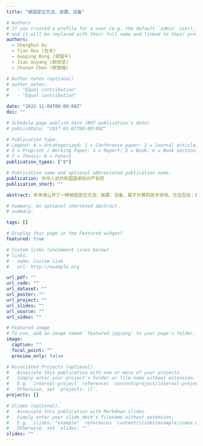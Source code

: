 ```yaml
---
title: "根因定位方法、装置、设备"

# Authors
# If you created a profile for a user (e.g. the default `admin` user), write the username (folder name) here
# and it will be replaced with their full name and linked to their profile.
authors:
  - Shenghui Gu
  - Tian Ren (任天)
  - Guoping Rong (荣国平)
  - Jian Ouyang (欧阳坚)
  - Chunan Chen (陈楚楠)

# Author notes (optional)
# author_notes:
#   - "Equal contribution"
#   - "Equal contribution"

date: "2022-11-04T00:00:00Z"
doi: ""

# Schedule page publish date (NOT publication's date).
# publishDate: "2017-01-01T00:00:00Z"

# Publication type.
# Legend: 0 = Uncategorized; 1 = Conference paper; 2 = Journal article;
# 3 = Preprint / Working Paper; 4 = Report; 5 = Book; 6 = Book section;
# 7 = Thesis; 8 = Patent
publication_types: ["8"]

# Publication name and optional abbreviated publication name.
publication: 中华人民共和国国家知识产权局
publication_short: ""

abstract: 本申请公开了一种根因定位方法、装置、设备，属于计算机技术领域。方法包括：获取第一服务的服务数据和至少一个第二服务的服务数据；根据第一服务的服务数据和至少一个第二服务的服务数据，构建传播拓扑图；确定传播拓扑图中的各个节点对应的访问次数，访问次数用于指示节点被访问的次数；根据各个节点对应的访问次数，确定目标根因，目标根因用于指示部署有任一服务的主机的任一指标存在异常，任一服务为第一服务和至少一个第二服务中的任一个服务。该方法使得根因定位的精细度更高，准确性更高。

# Summary. An optional shortened abstract.
# summary:

tags: []

# Display this page in the Featured widget?
featured: true

# Custom links (uncomment lines below)
# links:
# - name: Custom Link
#   url: http://example.org

url_pdf: ""
url_code: ""
url_dataset: ""
url_poster: ""
url_project: ""
url_slides: ""
url_source: ""
url_video: ""

# Featured image
# To use, add an image named `featured.jpg/png` to your page's folder.
image:
  caption: ""
  focal_point: ""
  preview_only: false

# Associated Projects (optional).
#   Associate this publication with one or more of your projects.
#   Simply enter your project's folder or file name without extension.
#   E.g. `internal-project` references `content/project/internal-project/index.md`.
#   Otherwise, set `projects: []`.
projects: []

# Slides (optional).
#   Associate this publication with Markdown slides.
#   Simply enter your slide deck's filename without extension.
#   E.g. `slides: "example"` references `content/slides/example/index.md`.
#   Otherwise, set `slides: ""`.
slides: ""
---
```

